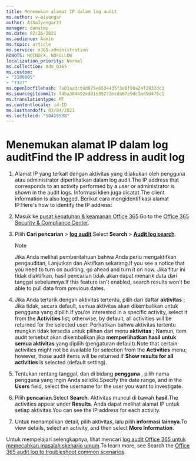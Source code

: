 ```yaml
---
title: Menemukan alamat IP dalam log audit
ms.author: v-aiyengar
author: AshaIyengar21
manager: dansimp
ms.date: 02/26/2021
ms.audience: Admin
ms.topic: article
ms.service: o365-administration
ROBOTS: NOINDEX, NOFOLLOW
localization_priority: Normal
ms.collection: Adm_O365
ms.custom:
- "3100005"
- "7327"
ms.openlocfilehash: 7a01aa3cc0d875e6534435f3e8f90a24f2832dc3
ms.sourcegitcommit: f4ba304b92ed01e35273ecda67e9dc3ad9d475c1
ms.translationtype: MT
ms.contentlocale: id-ID
ms.lasthandoff: 03/04/2021
ms.locfileid: "50429508"
---
```

# <a name="find-the-ip-address-in-audit-log"></a><span data-ttu-id="2b42d-102">Menemukan alamat IP dalam log audit</span><span class="sxs-lookup"><span data-stu-id="2b42d-102">Find the IP address in audit log</span></span>

1. <span data-ttu-id="2b42d-103">Alamat IP yang terkait dengan aktivitas yang dilakukan oleh pengguna atau administrator diperlihatkan dalam log audit.</span><span class="sxs-lookup"><span data-stu-id="2b42d-103">The IP address that corresponds to an activity performed by a user or administrator is shown in the audit logs.</span></span> <span data-ttu-id="2b42d-104">Informasi klien juga dicatat.</span><span class="sxs-lookup"><span data-stu-id="2b42d-104">The client information is also logged.</span></span> <span data-ttu-id="2b42d-105">Berikut cara mengidentifikasi alamat IP:</span><span class="sxs-lookup"><span data-stu-id="2b42d-105">Here's how to identify the IP address:</span></span>

1. <span data-ttu-id="2b42d-106">Masuk ke [pusat kepatuhan & keamanan Office 365](https://go.microsoft.com/fwlink/p/?linkid=2077143).</span><span class="sxs-lookup"><span data-stu-id="2b42d-106">Go to the [Office 365 Security & Compliance Center](https://go.microsoft.com/fwlink/p/?linkid=2077143).</span></span>
1. <span data-ttu-id="2b42d-107">Pilih **Cari pencarian**  >  **[log audit](https://go.microsoft.com/fwlink/?linkid=2103759)**.</span><span class="sxs-lookup"><span data-stu-id="2b42d-107">Select **Search** > **[Audit log search](https://go.microsoft.com/fwlink/?linkid=2103759)**.</span></span>
    > [!NOTE]
    > <span data-ttu-id="2b42d-108">Jika Anda melihat pemberitahuan bahwa Anda perlu mengaktifkan pengauditan, Lanjutkan dan Aktifkan sekarang.</span><span class="sxs-lookup"><span data-stu-id="2b42d-108">If you see a notice that you need to turn on auditing, go ahead and turn it on now.</span></span> <span data-ttu-id="2b42d-109">Jika fitur ini tidak diaktifkan, hasil pencarian tidak akan dapat menarik data dari tanggal sebelumnya.</span><span class="sxs-lookup"><span data-stu-id="2b42d-109">If this feature isn't enabled, search results won't be able to pull data from previous dates.</span></span>
1. <span data-ttu-id="2b42d-110">Jika Anda tertarik dengan aktivitas tertentu, pilih dari daftar **aktivitas** ; Jika tidak, secara default, semua aktivitas akan dikembalikan untuk pengguna yang dipilih.</span><span class="sxs-lookup"><span data-stu-id="2b42d-110">If you're interested in a specific activity, select it from the **Activities** list; otherwise, by default, all activities will be returned for the selected user.</span></span> <span data-ttu-id="2b42d-111">Perhatikan bahwa aktivitas tertentu mungkin tidak tersedia untuk pilihan dari menu **aktivitas** ; Namun, item audit tersebut akan dikembalikan jika **memperlihatkan hasil untuk semua aktivitas** yang dipilih (pengaturan default).</span><span class="sxs-lookup"><span data-stu-id="2b42d-111">Note that certain activities might not be available for selection from the **Activities** menu; however, those audit items will be returned if **Show results for all activities** is selected (default setting).</span></span>
1. <span data-ttu-id="2b42d-112">Tentukan rentang tanggal, dan di bidang **pengguna** , pilih nama pengguna yang ingin Anda selidiki.</span><span class="sxs-lookup"><span data-stu-id="2b42d-112">Specify the date range, and in the **Users** field, select the username for the user you want to investigate.</span></span>
1. <span data-ttu-id="2b42d-113">Pilih **pencarian**.</span><span class="sxs-lookup"><span data-stu-id="2b42d-113">Select **Search**.</span></span> <span data-ttu-id="2b42d-114">Aktivitas muncul di bawah **hasil**.</span><span class="sxs-lookup"><span data-stu-id="2b42d-114">The activities appear under **Results**.</span></span> <span data-ttu-id="2b42d-115">Anda dapat melihat alamat IP untuk setiap aktivitas.</span><span class="sxs-lookup"><span data-stu-id="2b42d-115">You can see the IP address for each activity.</span></span>
1. <span data-ttu-id="2b42d-116">Untuk menampilkan detail, pilih aktivitas, lalu pilih **informasi lainnya**.</span><span class="sxs-lookup"><span data-stu-id="2b42d-116">To view details, select an activity, and then select **More Information**.</span></span>

<span data-ttu-id="2b42d-117">Untuk mempelajari selengkapnya, lihat mencari [log audit Office 365 untuk memecahkan masalah skenario umum](https://go.microsoft.com/fwlink/?linkid=2103944).</span><span class="sxs-lookup"><span data-stu-id="2b42d-117">To learn more, see Search the [Office 365 audit log to troubleshoot common scenarios](https://go.microsoft.com/fwlink/?linkid=2103944).</span></span>